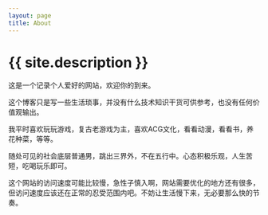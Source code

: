 ```yaml
---
layout: page
title: About
---
```


<h1 class="post-title">{{ site.description }}</h1>

这是一个记录个人爱好的网站，欢迎你的到来。

这个博客只是写一些生活琐事，并没有什么技术知识干货可供参考，也没有任何价值观输出。

我平时喜欢玩玩游戏，复古老游戏为主，喜欢ACG文化，看看动漫，看看书，养花种菜，等等。

随处可见的社会底层普通男，跳出三界外，不在五行中。心态积极乐观，人生苦短，吃喝玩乐即可。

这个网站的访问速度可能比较慢，急性子慎入啊，网站需要优化的地方还有很多，但访问速度应该还在正常的忍受范围内吧。不妨让生活慢下来，无必要那么快的节奏。
